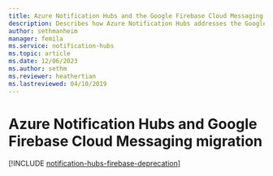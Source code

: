 ```yaml
---
title: Azure Notification Hubs and the Google Firebase Cloud Messaging (FCM) migration
description: Describes how Azure Notification Hubs addresses the Google GCM to FCM migration.
author: sethmanheim
manager: femila
ms.service: notification-hubs
ms.topic: article
ms.date: 12/06/2023
ms.author: sethm
ms.reviewer: heathertian
ms.lastreviewed: 04/10/2019
---
```


# Azure Notification Hubs and Google Firebase Cloud Messaging migration

[!INCLUDE [notification-hubs-firebase-deprecation](../../includes/notification-hubs-firebase-deprecation.md)]


